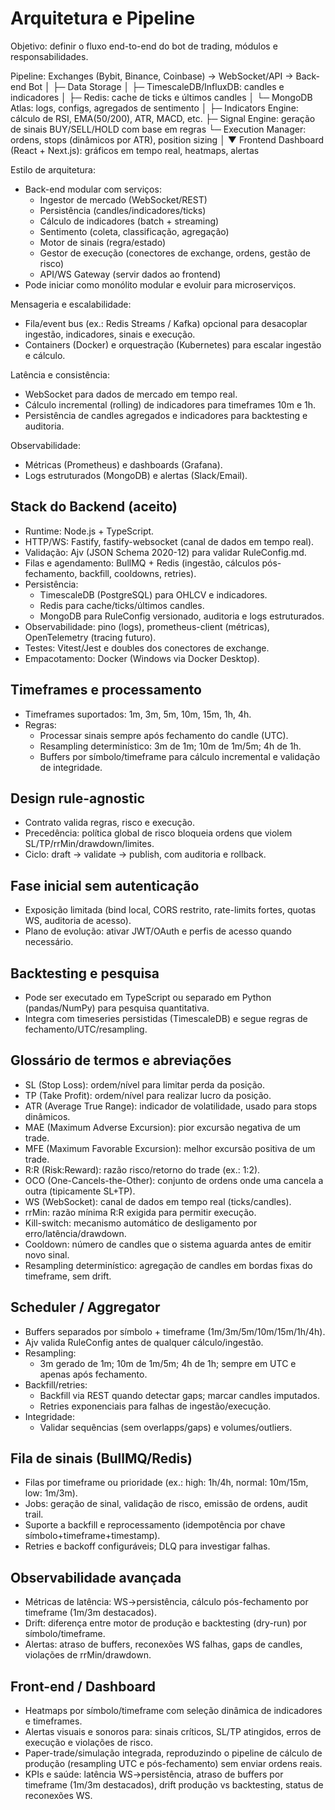 # Arquitetura e Pipeline

Objetivo: definir o fluxo end-to-end do bot de trading, módulos e responsabilidades.

Pipeline:
Exchanges (Bybit, Binance, Coinbase) → WebSocket/API → Back-end Bot
    │
    ├─ Data Storage
    │    ├─ TimescaleDB/InfluxDB: candles e indicadores
    │    ├─ Redis: cache de ticks e últimos candles
    │    └─ MongoDB Atlas: logs, configs, agregados de sentimento
    │
    ├─ Indicators Engine: cálculo de RSI, EMA(50/200), ATR, MACD, etc.
    ├─ Signal Engine: geração de sinais BUY/SELL/HOLD com base em regras
    └─ Execution Manager: ordens, stops (dinâmicos por ATR), position sizing
    │
    ▼
Frontend Dashboard (React + Next.js): gráficos em tempo real, heatmaps, alertas

Estilo de arquitetura:
- Back-end modular com serviços:
  - Ingestor de mercado (WebSocket/REST)
  - Persistência (candles/indicadores/ticks)
  - Cálculo de indicadores (batch + streaming)
  - Sentimento (coleta, classificação, agregação)
  - Motor de sinais (regra/estado)
  - Gestor de execução (conectores de exchange, ordens, gestão de risco)
  - API/WS Gateway (servir dados ao frontend)
- Pode iniciar como monólito modular e evoluir para microserviços.

Mensageria e escalabilidade:
- Fila/event bus (ex.: Redis Streams / Kafka) opcional para desacoplar ingestão, indicadores, sinais e execução.
- Containers (Docker) e orquestração (Kubernetes) para escalar ingestão e cálculo.

Latência e consistência:
- WebSocket para dados de mercado em tempo real.
- Cálculo incremental (rolling) de indicadores para timeframes 10m e 1h.
- Persistência de candles agregados e indicadores para backtesting e auditoria.

Observabilidade:
- Métricas (Prometheus) e dashboards (Grafana).
- Logs estruturados (MongoDB) e alertas (Slack/Email).

## Stack do Backend (aceito)

- Runtime: Node.js + TypeScript.
- HTTP/WS: Fastify, fastify-websocket (canal de dados em tempo real).
- Validação: Ajv (JSON Schema 2020-12) para validar RuleConfig.md.
- Filas e agendamento: BullMQ + Redis (ingestão, cálculos pós-fechamento, backfill, cooldowns, retries).
- Persistência:
  - TimescaleDB (PostgreSQL) para OHLCV e indicadores.
  - Redis para cache/ticks/últimos candles.
  - MongoDB para RuleConfig versionado, auditoria e logs estruturados.
- Observabilidade: pino (logs), prometheus-client (métricas), OpenTelemetry (tracing futuro).
- Testes: Vitest/Jest e doubles dos conectores de exchange.
- Empacotamento: Docker (Windows via Docker Desktop).

## Timeframes e processamento

- Timeframes suportados: 1m, 3m, 5m, 10m, 15m, 1h, 4h.
- Regras:
  - Processar sinais sempre após fechamento do candle (UTC).
  - Resampling determinístico: 3m de 1m; 10m de 1m/5m; 4h de 1h.
  - Buffers por símbolo/timeframe para cálculo incremental e validação de integridade.

## Design rule-agnostic

- Contrato <mcfile name="RuleConfig.md" path="c:\Projetos\Cripto\docs\RuleConfig.md"></mcfile> valida regras, risco e execução.
- Precedência: política global de risco bloqueia ordens que violem SL/TP/rrMin/drawdown/limites.
- Ciclo: draft → validate → publish, com auditoria e rollback.

## Fase inicial sem autenticação

- Exposição limitada (bind local, CORS restrito, rate-limits fortes, quotas WS, auditoria de acesso).
- Plano de evolução: ativar JWT/OAuth e perfis de acesso quando necessário.

## Backtesting e pesquisa

- Pode ser executado em TypeScript ou separado em Python (pandas/NumPy) para pesquisa quantitativa.
- Integra com timeseries persistidas (TimescaleDB) e segue regras de fechamento/UTC/resampling.

## Glossário de termos e abreviações

- SL (Stop Loss): ordem/nível para limitar perda da posição.
- TP (Take Profit): ordem/nível para realizar lucro da posição.
- ATR (Average True Range): indicador de volatilidade, usado para stops dinâmicos.
- MAE (Maximum Adverse Excursion): pior excursão negativa de um trade.
- MFE (Maximum Favorable Excursion): melhor excursão positiva de um trade.
- R:R (Risk:Reward): razão risco/retorno do trade (ex.: 1:2).
- OCO (One-Cancels-the-Other): conjunto de ordens onde uma cancela a outra (tipicamente SL+TP).
- WS (WebSocket): canal de dados em tempo real (ticks/candles).
- rrMin: razão mínima R:R exigida para permitir execução.
- Kill-switch: mecanismo automático de desligamento por erro/latência/drawdown.
- Cooldown: número de candles que o sistema aguarda antes de emitir novo sinal.
- Resampling determinístico: agregação de candles em bordas fixas do timeframe, sem drift.

## Scheduler / Aggregator

- Buffers separados por símbolo + timeframe (1m/3m/5m/10m/15m/1h/4h).
- Ajv valida RuleConfig antes de qualquer cálculo/ingestão.
- Resampling:
  - 3m gerado de 1m; 10m de 1m/5m; 4h de 1h; sempre em UTC e apenas após fechamento.
- Backfill/retries:
  - Backfill via REST quando detectar gaps; marcar candles imputados.
  - Retries exponenciais para falhas de ingestão/execução.
- Integridade:
  - Validar sequências (sem overlapps/gaps) e volumes/outliers.

## Fila de sinais (BullMQ/Redis)

- Filas por timeframe ou prioridade (ex.: high: 1h/4h, normal: 10m/15m, low: 1m/3m).
- Jobs: geração de sinal, validação de risco, emissão de ordens, audit trail.
- Suporte a backfill e reprocessamento (idempotência por chave símbolo+timeframe+timestamp).
- Retries e backoff configuráveis; DLQ para investigar falhas.

## Observabilidade avançada

- Métricas de latência: WS→persistência, cálculo pós-fechamento por timeframe (1m/3m destacados).
- Drift: diferença entre motor de produção e backtesting (dry-run) por símbolo/timeframe.
- Alertas: atraso de buffers, reconexões WS falhas, gaps de candles, violações de rrMin/drawdown.

## Front-end / Dashboard

- Heatmaps por símbolo/timeframe com seleção dinâmica de indicadores e timeframes.
- Alertas visuais e sonoros para: sinais críticos, SL/TP atingidos, erros de execução e violações de risco.
- Paper-trade/simulação integrada, reproduzindo o pipeline de cálculo de produção (resampling UTC e pós-fechamento) sem enviar ordens reais.
- KPIs e saúde: latência WS→persistência, atraso de buffers por timeframe (1m/3m destacados), drift produção vs backtesting, status de reconexões WS.